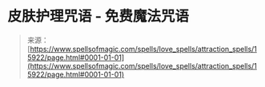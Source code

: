 <!--yml

category: 未分类

date: 2024-06-12 18:55:42

-->

# 皮肤护理咒语 - 免费魔法咒语

> 来源：[https://www.spellsofmagic.com/spells/love_spells/attraction_spells/15922/page.html#0001-01-01](https://www.spellsofmagic.com/spells/love_spells/attraction_spells/15922/page.html#0001-01-01)
